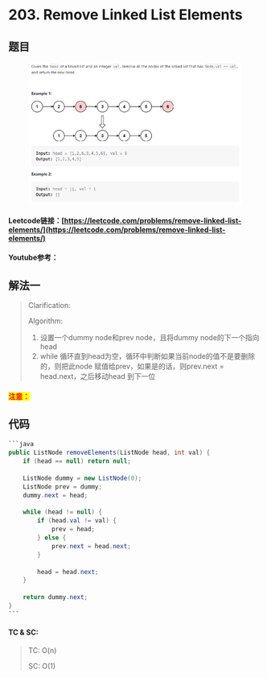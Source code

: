 # 203. Remove Linked List Elements

## 题目

<figure><img src="../../.gitbook/assets/image (9) (3).png" alt=""><figcaption></figcaption></figure>

#### Leetcode链接：[https://leetcode.com/problems/remove-linked-list-elements/](https://leetcode.com/problems/remove-linked-list-elements/)

#### Youtube参考：

## 解法一

> Clarification:&#x20;
>
> Algorithm:&#x20;
>
> 1. 设置一个dummy node和prev node，且将dummy node的下一个指向head
> 2. while 循环直到head为空，循环中判断如果当前node的值不是要删除的，则把此node 赋值给prev，如果是的话，则prev.next = head.next，之后移动head 到下一位

#### <mark style="color:red;">注意：</mark>

## 代码

````java
```java
public ListNode removeElements(ListNode head, int val) {
    if (head == null) return null;

    ListNode dummy = new ListNode(0);
    ListNode prev = dummy;
    dummy.next = head;

    while (head != null) {
        if (head.val != val) {
            prev = head;
        } else {
            prev.next = head.next;
        }

        head = head.next;
    }

    return dummy.next;
}
```
````

#### TC & SC:&#x20;

> TC: O(n)
>
> SC: O(1)

